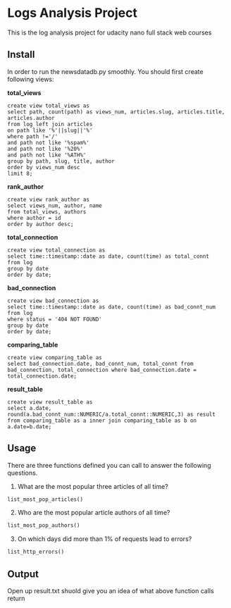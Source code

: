 # Logs Analysis Project
This is the log analysis project for udacity nano full stack web courses

## Install
In order to run the newsdatadb.py smoothly. You should first create following views:

**total_views**
```
create view total_views as 
select path, count(path) as views_num, articles.slug, articles.title, articles.author 
from log left join articles 
on path like '%'||slug||'%' 
where path !='/' 
and path not like '%spam%' 
and path not like '%20%' 
and path not like '%ATH%' 
group by path, slug, title, author 
order by views_num desc 
limit 8;
```
**rank_author**
```
create view rank_author as 
select views_num, author, name 
from total_views, authors 
where author = id 
order by author desc;
```
**total_connection**
```
create view total_connection as
select time::timestamp::date as date, count(time) as total_connt
from log
group by date
order by date;
```
**bad_connection**
```
create view bad_connection as
select time::timestamp::date as date, count(time) as bad_connt_num
from log
where status = '404 NOT FOUND'
group by date
order by date;
```
**comparing_table**
```
create view comparing_table as
select bad_connection.date, bad_connt_num, total_connt from bad_connection, total_connection where bad_connection.date = total_connection.date;
```
**result_table**
```
create view result_table as
select a.date, round(a.bad_connt_num::NUMERIC/a.total_connt::NUMERIC,3) as result from comparing_table as a inner join comparing_table as b on a.date=b.date;
```

## Usage
There are three functions defined you can call to answer the following questions.
1. What are the most popular three articles of all time? 
```python
list_most_pop_articles()
```
2. Who are the most popular article authors of all time?
```python
list_most_pop_authors()
```
3. On which days did more than 1% of requests lead to errors?
```python
list_http_errors()
```

## Output
Open up result.txt shuold give you an idea of what above function calls return